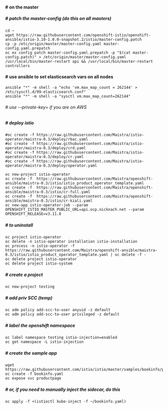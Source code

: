 #### # on the master

##### # patch the master-config (do this on all masters)
```
cd ~
wget https://raw.githubusercontent.com/openshift-istio/openshift-ansible/istio-3.10-1.0.0-snapshot.2/istio/master-config.patch
cp -p /etc/origin/master/master-config.yaml master-config.yaml.prepatch
oc ex config patch master-config.yaml.prepatch -p "$(cat master-config.patch)" > /etc/origin/master/master-config.yaml
/usr/local/bin/master-restart api && /usr/local/bin/master-restart controllers
```
#### # use ansible to set elasticsearch vars on all nodes
```
ansible "*" -m shell -a "echo 'vm.max_map_count = 262144' > /etc/sysctl.d/99-elasticsearch.conf"
ansible "*" -m shell -a "sysctl vm.max_map_count=262144"
```
###### # use --private-key= if you are on AWS
##### # deploy istio
```
#oc create -f https://raw.githubusercontent.com/Maistra/istio-operator/maistra-0.3/deploy/rbac.yaml
#oc create -f https://raw.githubusercontent.com/Maistra/istio-operator/maistra-0.3/deploy/crd.yaml
#oc create -f https://raw.githubusercontent.com/Maistra/istio-operator/maistra-0.3/deploy/cr.yaml
#oc create -f https://raw.githubusercontent.com/Maistra/istio-operator/maistra-0.3/deploy/operator.yaml

oc new-project istio-operator
oc create -f  https://raw.githubusercontent.com/Maistra/openshift-ansible/maistra-0.3/istio/istio_product_operator_template.yaml
oc create -f  https://raw.githubusercontent.com/Maistra/openshift-ansible/maistra-0.3/istio/cr-full.yaml
oc create -f  https://raw.githubusercontent.com/Maistra/openshift-ansible/maistra-0.3/istio/cr-kiali.yaml
oc new-app istio-operator-job --param OPENSHIFT_ISTIO_MASTER_PUBLIC_URL=api.ocp.nicknach.net --param OPENSHIFT_RELEASE=v3.11.0
```
##### # to uninstall
```
oc project istio-operator
oc delete -n istio-operator installation istio-installation
oc process -n istio-operator -f https://raw.githubusercontent.com/Maistra/openshift-ansible/maistra-0.3/istio/istio_product_operator_template.yaml | oc delete -f -
oc delete project istio-operator
oc delete project istio-system 
```
##### # create a project
```
oc new-project testing
```
##### # add priv SCC (temp)
```
oc adm policy add-scc-to-user anyuid -z default
oc adm policy add-scc-to-user privileged -z default
```
##### # label the openshift namespace 
```
oc label namespace testing istio-injection=enabled
oc get namespace -L istio-injection
```
##### # create the sample app
```
wget https://raw.githubusercontent.com/istio/istio/master/samples/bookinfo/platform/kube/bookinfo.yaml
oc create -f bookinfo.yaml
oc expose svc productpage
```
##### # or, if you need to manually inject the sidecar, do this
```
oc apply -f <(istioctl kube-inject -f ~/bookinfo.yaml)
```
